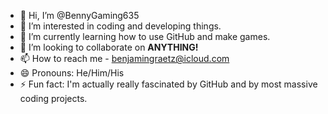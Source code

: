 - 👋 Hi, I’m @BennyGaming635
- 👀 I’m interested in coding and developing things.
- 🌱 I’m currently learning how to use GitHub and make games.
- 💞️ I’m looking to collaborate on **ANYTHING!**
- 📫 How to reach me - benjamingraetz@icloud.com
- 😄 Pronouns: He/Him/His
- ⚡ Fun fact: I'm actually really fascinated by GitHub and by most massive coding projects.

<!---
BennyGaming635/BennyGaming635 is a ✨ special ✨ repository because its `README.md` (this file) appears on your GitHub profile.
You can click the Preview link to take a look at your changes.
--->
